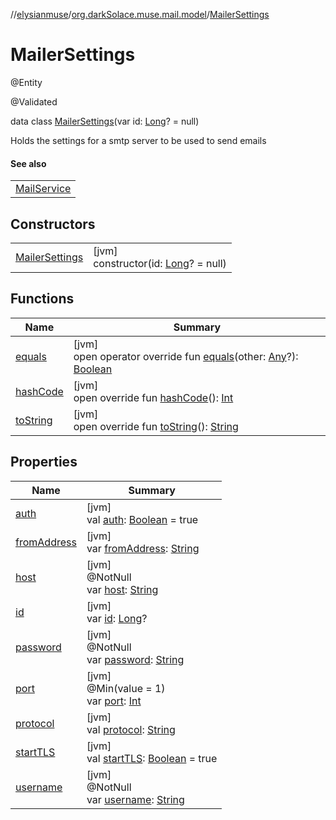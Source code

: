 //[elysianmuse](../../../index.md)/[org.darkSolace.muse.mail.model](../index.md)/[MailerSettings](index.md)

# MailerSettings

@Entity

@Validated

data class [MailerSettings](index.md)(var id: [Long](https://kotlinlang.org/api/latest/jvm/stdlib/kotlin/-long/index.html)? = null)

Holds the settings for a smtp server to be used to send emails

#### See also

| |
|---|
| [MailService](../../org.darkSolace.muse.mail.service/-mail-service/index.md) |

## Constructors

| | |
|---|---|
| [MailerSettings](-mailer-settings.md) | [jvm]<br>constructor(id: [Long](https://kotlinlang.org/api/latest/jvm/stdlib/kotlin/-long/index.html)? = null) |

## Functions

| Name | Summary |
|---|---|
| [equals](equals.md) | [jvm]<br>open operator override fun [equals](equals.md)(other: [Any](https://kotlinlang.org/api/latest/jvm/stdlib/kotlin/-any/index.html)?): [Boolean](https://kotlinlang.org/api/latest/jvm/stdlib/kotlin/-boolean/index.html) |
| [hashCode](hash-code.md) | [jvm]<br>open override fun [hashCode](hash-code.md)(): [Int](https://kotlinlang.org/api/latest/jvm/stdlib/kotlin/-int/index.html) |
| [toString](to-string.md) | [jvm]<br>open override fun [toString](to-string.md)(): [String](https://kotlinlang.org/api/latest/jvm/stdlib/kotlin/-string/index.html) |

## Properties

| Name | Summary |
|---|---|
| [auth](auth.md) | [jvm]<br>val [auth](auth.md): [Boolean](https://kotlinlang.org/api/latest/jvm/stdlib/kotlin/-boolean/index.html) = true |
| [fromAddress](from-address.md) | [jvm]<br>var [fromAddress](from-address.md): [String](https://kotlinlang.org/api/latest/jvm/stdlib/kotlin/-string/index.html) |
| [host](host.md) | [jvm]<br>@NotNull<br>var [host](host.md): [String](https://kotlinlang.org/api/latest/jvm/stdlib/kotlin/-string/index.html) |
| [id](id.md) | [jvm]<br>var [id](id.md): [Long](https://kotlinlang.org/api/latest/jvm/stdlib/kotlin/-long/index.html)? |
| [password](password.md) | [jvm]<br>@NotNull<br>var [password](password.md): [String](https://kotlinlang.org/api/latest/jvm/stdlib/kotlin/-string/index.html) |
| [port](port.md) | [jvm]<br>@Min(value = 1)<br>var [port](port.md): [Int](https://kotlinlang.org/api/latest/jvm/stdlib/kotlin/-int/index.html) |
| [protocol](protocol.md) | [jvm]<br>val [protocol](protocol.md): [String](https://kotlinlang.org/api/latest/jvm/stdlib/kotlin/-string/index.html) |
| [startTLS](start-t-l-s.md) | [jvm]<br>val [startTLS](start-t-l-s.md): [Boolean](https://kotlinlang.org/api/latest/jvm/stdlib/kotlin/-boolean/index.html) = true |
| [username](username.md) | [jvm]<br>@NotNull<br>var [username](username.md): [String](https://kotlinlang.org/api/latest/jvm/stdlib/kotlin/-string/index.html) |
